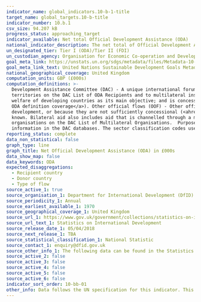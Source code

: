 ```yaml
---
indicator_name: global_indicators.10-b-1-title
target_name: global_targets.10-b-title
indicator_number: 10.b.1
csv_size: 94.207 kB
progress_status: approaching_target
indicator_available: Net total Official Development Assistance (ODA)
national_indicator_description: The net total of Official Development Assistance from the United Kingdom around the world, by recipient country
un_designated_tier: Tier I (ODA)/Tier II (FDI)
un_custodian_agency: Organisation for Economic Co-operation and Development (OECD)
goal_meta_link: https://unstats.un.org/sdgs/metadata/files/Metadata-10-0B-01.pdf 
goal_meta_link_text: United Nations Sustainable Development Goals Metadata (PDF 202 KB)
national_geographical_coverage: United Kingdom
computation_units: GBP (£000s)
computation_definitions: >-
  Development Assistance Committee (DAC) - A unique international forum of many of the largest funders of aid, including 30 DAC Members. The World Bank, IMF and UNDP participate as observers. Official development assistance (ODA) - The DAC defines ODA as “those flows to countries and
  territories on the DAC List of ODA Recipients and to multilateral institutions which are i) provided by official agencies, including state and local governments, or by their executive agencies; and ii) each transaction is administered with the promotion of the economic development and
  welfare of developing countries as its main objective; and is concessional in character and conveys a grant element of at least 25 per cent (calculated at a rate of discount of 10 per cent) (<ahref="http://www.oecd.org/dac/stats/officialdevelopmentassistancedefinitionandcoverage.htm">
  ODA definition coverage</a>). Other official flows (OOF) - Other official flows (excluding officially supported export credits) are defined as transactions by the official sector which do not meet the conditions for eligibility as ODA, either because they are not primarily aimed at
  development, or because they are not sufficiently concessional (<ahref="http://www.oecd.org/dac/stats/documentupload/DCDDAC(2016)3FINAL.pdf"> DAC </a> - Para 24). Bilateral Aid -  Bilateral aid covers all aid provided by donor countries when the recipient country, sector or project is
  known. Bilateral aid also includes aid that is channelled through a multilateral organisation where the government department determines the country, sector or theme that the funds will be spent on. Multilateral Aid -  This is aid delivered in the form of core contributions to
  organisations on the DAC List of Multilateral Organisations.  Purpose Codes - The DAC (Development Assistance Committee) Secretariat maintains various code lists which are used by donors to report on their aid flows to the DAC databases.  In addition, these codes are used to classify
  information in the DAC databases. The sector classification codes used can be found on the <a href="http://www.oecd.org/dac/stats/purposecodessectorclassification.htm">OECD website</a>.
reporting_status: complete
data_non_statistical: false
graph_type: line
graph_title: Net Official Development Assistance (ODA) in £000s
data_show_map: false
data_keywords: ODA
expected_disaggregations:
  - Recipient country
  - Donor country
  - Type of flow
source_active_1: true
source_organisation_1: Department for International Development (DfID)
source_periodicity_1: Annual
source_earliest_available_1: 1970
source_geographical_coverage_1: United Kingdom
source_url_1: https://www.gov.uk/government/collections/statistics-on-international-development
source_url_text_1: Statistics on International Development
source_release_date_1: 05/04/2018
source_next_release_1: TBA
source_statistical_classification_1: National Statistic
source_contact_1: enquiry@dfid.gov.uk
source_other_info_1: The following data can be found in the Statistics on International Development - Final UK Aid Spend 2017 publication - Table C1. UK Net ODA 1970-2017 (£ millions) and Data underlying the SID tables.
source_active_2: false
source_active_3: false
source_active_4: false
source_active_5: false
source_active_6: false
indicator_sort_order: 10-bb-01
other_info: Data follows the UN specification for this indicator. This indicator has been identified in collaboration with topic experts.
---
```

